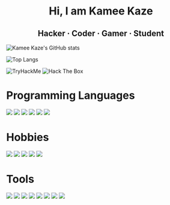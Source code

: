 <h1 align="center"> Hi, I am Kamee Kaze </h1>


<h2 align="center">  Hacker · Coder · Gamer · Student </h2>

 ![Kamee Kaze's GitHub stats](https://github-readme-stats.vercel.app/api?username=KameeKaze&show_icons=true&theme=radical)
 
 ![Top Langs](https://github-readme-stats.vercel.app/api/top-langs/?username=Kameekaze&layout=compact&theme=radical)

<img src="https://tryhackme-badges.s3.amazonaws.com/K4m33K4z3.png" alt="TryHackMe"> 
<img src="https://www.hackthebox.com/badge/image/408500" alt="Hack The Box">


# Programming Languages

<img src="https://img.shields.io/badge/Python-ffc107?style=for-the-badge&logo=python&logoColor=blue"> 
<img src="https://img.shields.io/badge/HTML5-E34F26?style=for-the-badge&logo=html5&logoColor=white"> 
<img src="https://img.shields.io/badge/CSS-1572B6?style=for-the-badge&logo=css3&logoColor=white"> 
<img src="https://img.shields.io/badge/JavaScript-F7DF1E?style=for-the-badge&logo=javascript&logoColor=black"> 
<img src="https://img.shields.io/badge/Bash-3e484a?style=for-the-badge&logo=gnubash&logoColor=#4EAA25"> 
<img src="https://img.shields.io/badge/Golang-5ac9e2?style=for-the-badge&logo=go&logoColor=white">

# Hobbies

<img src="https://img.shields.io/badge/Arduino-00878F?style=for-the-badge&logo=arduino&logoColor=orange"> 
<img src="https://img.shields.io/badge/esp32-111111?style=for-the-badge&logo=micropython&logoColor=white">
<img src="https://img.shields.io/badge/Tryhackme-c11111?style=for-the-badge&logo=tryhackme&logoColor=212C42"> 
<img src="https://img.shields.io/badge/Hackthebox-1e2126?style=for-the-badge&logo=hackthebox&logoColor=9FEF00"> 
<img src="https://img.shields.io/badge/Gaming-004098?style=for-the-badge&logo=playstation&logoColor=white"> 

# Tools
<img src="https://img.shields.io/badge/GitHub-f3521e?style=for-the-badge&logo=github&logoColor=black"> 
<img src="https://img.shields.io/badge/GitLab-ffffff?style=for-the-badge&logo=gitlab&logoColor=FC6D26"> 
<img src="https://img.shields.io/badge/Wireshark-1679A7?style=for-the-badge&logo=wireshark&logoColor=white">  
<img src="https://img.shields.io/badge/Linux-FCC624?style=for-the-badge&logo=linux&logoColor=black"> 
<img src="https://img.shields.io/badge/Docker-2496ED?style=for-the-badge&logo=docker&logoColor=white"> 
<img src="https://img.shields.io/badge/MySQL-F29111?style=for-the-badge&logo=mysql&logoColor=4479A1"> 
<img src="https://img.shields.io/badge/PostgreSQL-4169E1?style=for-the-badge&logo=postgresql&logoColor=white"> 
<img src="https://img.shields.io/badge/REDIS-FF4438?style=for-the-badge&logo=redis&logoColor=white">

